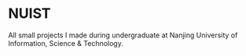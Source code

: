 # NUIST
All small projects I made during undergraduate at Nanjing University of Information, Science & Technology.
